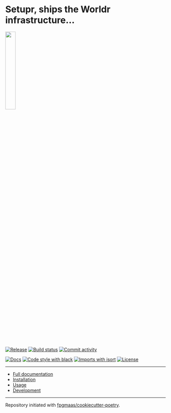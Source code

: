 # Setupr, ships the Worldr infrastructure…

<img src="https://github.com/worldr/setupr/blob/main/docs/assets/logo.png" width=25% height=25% >

[![Release](https://img.shields.io/github/v/release/worldr/setupr)](https://img.shields.io/github/v/release/worldr/setupr)
[![Build status](https://img.shields.io/github/workflow/status/worldr/setupr/merge-to-main)](https://img.shields.io/github/workflow/status/worldr/setupr/merge-to-main)
[![Commit activity](https://img.shields.io/github/commit-activity/m/worldr/setupr)](https://img.shields.io/github/commit-activity/m/worldr/setupr)

[![Docs](https://img.shields.io/badge/docs-gh--pages-blue)](https://worldr.github.io/setupr/)
[![Code style with black](https://img.shields.io/badge/code%20style-black-000000.svg)](https://github.com/psf/black)
[![Imports with isort](https://img.shields.io/badge/%20imports-isort-%231674b1)](https://pycqa.github.io/isort/)
[![License](https://img.shields.io/github/license/worldr/setupr)](https://img.shields.io/github/license/worldr/setupr)

----

- [Full documentation](https://worldr.github.io/setupr)
- [Installation](docs/installation.md)
- [Usage](docs/usage.md)
- [Development](docs/development.md)

---

Repository initiated with [fpgmaas/cookiecutter-poetry](https://github.com/fpgmaas/cookiecutter-poetry).
